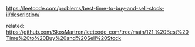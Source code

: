 https://leetcode.com/problems/best-time-to-buy-and-sell-stock-ii/description/

related: https://github.com/SkosMartren/leetcode_com/tree/main/121.%20Best%20Time%20to%20Buy%20and%20Sell%20Stock
